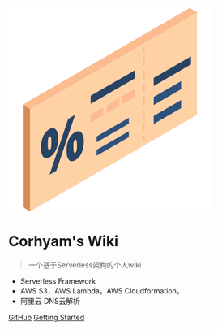 
![logo](_icon/coupon.svg)

#  Corhyam's Wiki

> 一个基于Serverless架构的个人wiki

- Serverless Framework
- AWS S3，AWS Lambda，AWS Cloudformation，
- 阿里云 DNS云解析

<span id="busuanzi_container_site_pv" style='display:none'>
    本站总访问量<span id="busuanzi_value_site_pv"></span>次|
    本站访客数：<span id="busuanzi_value_site_uv"></span>人次<br>
</span>


[GitHub](https://github.com/corhyam)
[Getting Started](README.md)